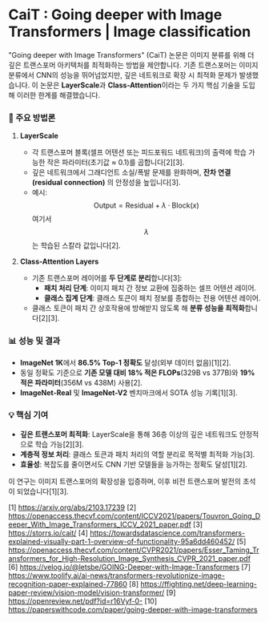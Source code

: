 # CaiT : Going deeper with Image Transformers | Image classification
"Going deeper with Image Transformers" (CaiT) 논문은 이미지 분류를 위해 더 깊은 트랜스포머 아키텍처를 최적화하는 방법을 제안합니다. 기존 트랜스포머는 이미지 분류에서 CNN의 성능을 뛰어넘었지만, 깊은 네트워크로 확장 시 최적화 문제가 발생했습니다. 이 논문은 **LayerScale**과 **Class-Attention**이라는 두 가지 핵심 기술을 도입해 이러한 한계를 해결했습니다.  

### 🔧 주요 방법론  
1. **LayerScale**  
   - 각 트랜스포머 블록(셀프 어텐션 또는 피드포워드 네트워크)의 출력에 학습 가능한 작은 파라미터(초기값 ≈ 0.1)를 곱합니다[2][3].  
   - 깊은 네트워크에서 그래디언트 소실/폭발 문제를 완화하며, **잔차 연결(residual connection)** 의 안정성을 높입니다[3].  
   - 예시:
   $$\text{Output} = \text{Residual} + \lambda \cdot \text{Block}(x)$$  여기서 $$\lambda$$ 는 학습된 스칼라 값입니다[2].  

2. **Class-Attention Layers**  
   - 기존 트랜스포머 레이어를 **두 단계로 분리**합니다[3]:  
     - **패치 처리 단계**: 이미지 패치 간 정보 교환에 집중하는 셀프 어텐션 레이어.  
     - **클래스 집계 단계**: 클래스 토큰이 패치 정보를 종합하는 전용 어텐션 레이어.  
   - 클래스 토큰이 패치 간 상호작용에 방해받지 않도록 해 **분류 성능을 최적화**합니다[2][3].  

### 📊 성능 및 결과  
- **ImageNet 1K**에서 **86.5% Top-1 정확도** 달성(외부 데이터 없음)[1][2].  
- 동일 정확도 기준으로 **기존 모델 대비 18% 적은 FLOPs**(329B vs 377B)와 **19% 적은 파라미터**(356M vs 438M) 사용[2].  
- **ImageNet-Real** 및 **ImageNet-V2** 벤치마크에서 SOTA 성능 기록[1][3].  

### 💡 핵심 기여  
- **깊은 트랜스포머 최적화**: LayerScale을 통해 36층 이상의 깊은 네트워크도 안정적으로 학습 가능[2][3].  
- **계층적 정보 처리**: 클래스 토큰과 패치 처리의 역할 분리로 목적별 최적화 가능[3].  
- **효율성**: 복잡도를 줄이면서도 CNN 기반 모델들을 능가하는 정확도 달성[1][2].  

이 연구는 이미지 트랜스포머의 확장성을 입증하며, 이후 비전 트랜스포머 발전의 초석이 되었습니다[1][3].

[1] https://arxiv.org/abs/2103.17239
[2] https://openaccess.thecvf.com/content/ICCV2021/papers/Touvron_Going_Deeper_With_Image_Transformers_ICCV_2021_paper.pdf
[3] https://storrs.io/cait/
[4] https://towardsdatascience.com/transformers-explained-visually-part-1-overview-of-functionality-95a6dd460452/
[5] https://openaccess.thecvf.com/content/CVPR2021/papers/Esser_Taming_Transformers_for_High-Resolution_Image_Synthesis_CVPR_2021_paper.pdf
[6] https://velog.io/@letsbe/GOING-Deeper-with-Image-Transformers
[7] https://www.toolify.ai/ai-news/transformers-revolutionize-image-recognition-paper-explained-77860
[8] https://ffighting.net/deep-learning-paper-review/vision-model/vision-transformer/
[9] https://openreview.net/pdf?id=r16Vyf-0-
[10] https://paperswithcode.com/paper/going-deeper-with-image-transformers
